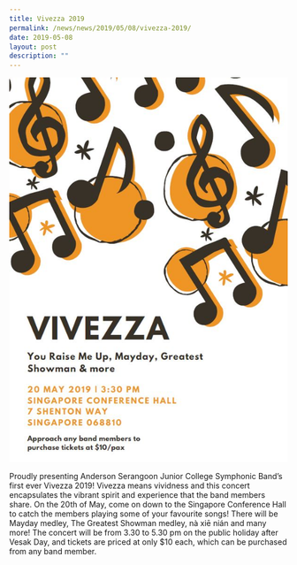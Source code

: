 ```yaml
---
title: Vivezza 2019
permalink: /news/news/2019/05/08/vivezza-2019/
date: 2019-05-08
layout: post
description: ""
---
```

![](/images/EP-Poster-Kah-Wai-Kelvin-Soo.jpg)

Proudly presenting Anderson Serangoon Junior College Symphonic Band’s first ever Vivezza 2019! Vivezza means vividness and this concert encapsulates the vibrant spirit and experience that the band members share. On the 20th of May, come on down to the Singapore Conference Hall to catch the members playing some of your favourite songs! There will be Mayday medley, The Greatest Showman medley, nà xiē nián and many more! The concert will be from 3.30 to 5.30 pm on the public holiday after Vesak Day, and tickets are priced at only $10 each, which can be purchased from any band member.